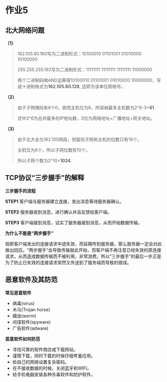 # 作业5

## 北大网络问题

**（1）**

> 162.105.80.160写为二进制形式：10100010  01101001  01010000  10100000
>
> 255.255.255.192写为二进制形式：11111111  11111111  11111111  11000000  
>
> 两个二进制码做AND运算得10100010  01101001  01010000  10000000，写成十进制格式为**162.105.80.128**, 这即为该单位网络号。

**（2）**

> 由于子网掩码有6个0，故而主机位为6，所容纳最多主机数为2^6-3=**61**.
>
> 式中2^6为总共最多的IP地址数，3位为网络地址+广播地址+网关地址。

**（3）**

> 由于北大全为162.105网段，则留给子网和主机的位数只有16个。
>
> 主机位为6个，所以子网位数有10个。
>
> 所以子网个数为2^10=**1024**.



## TCP协议“三步握手”的解释

**三步握手的流程**

**STEP1** 客户端与服务器建立连接，发出消息等待服务器确认。

**STEP2** 服务器收到消息，进行确认并且反馈给客户端。

**STEP3** 客户端接到消息，证实了服务器接到消息，从而开始数据传输。

**为什么不能是“两步握手”**

倘若客户端发出的连接请求中途失效，而延期传到服务器，那么服务器一定会对此做出回应。“两步握手”会导致传输就此开始，而客户端不再注意已经失效的原连接请求，从而造成数据传输而不被利用，非常浪费。所以“三步握手”的最后一步正是为了防止已失效的连接请求突然又传送到了服务端而导致的错误。



## 恶意软件及其防范

**常见恶意软件**

- 病毒(virus)
- 木马(Trojan horse)
- 蠕虫(worm)
- 间谍软件(spyware)
- 广告软件(adware)

**恶意软件如何防范**

- 寻找可靠的软件商店或下载网站。
- 谨慎下载，同时下载的时候仔细考量应用。
- 给自己的网络设置复杂密码。
- 在不接收数据的时候，关闭蓝牙和WIFI。
- 给手机电脑安装各种杀毒软件和防护软件。


